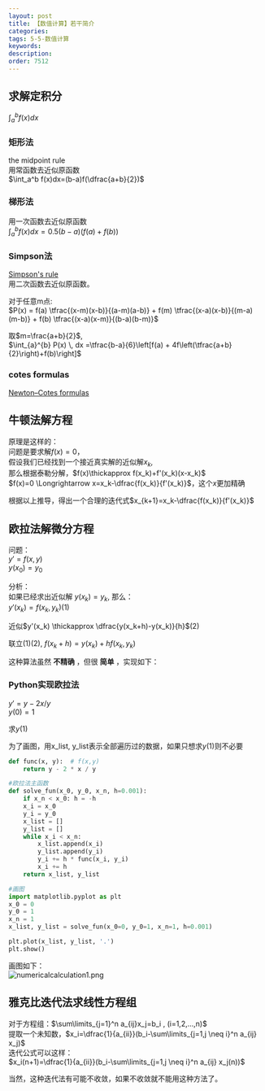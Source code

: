 ```yaml
---
layout: post
title: 【数值计算】若干简介
categories:
tags: 5-5-数值计算
keywords:
description:
order: 7512
---
```



## 求解定积分
$\int_a^b f(x)dx$
### 矩形法
the midpoint rule  
用常函数去近似原函数  
$\int_a^b f(x)dx=(b-a)f(\dfrac{a+b}{2})$  
### 梯形法
用一次函数去近似原函数  
$\int_a^b f(x)dx=0.5(b-a)(f(a)+f(b))$  

### Simpson法
[Simpson's rule](https://en.wikipedia.org/wiki/Simpson%27s_rule)  
用二次函数去近似原函数。  

对于任意m点:  
$P(x) = f(a) \tfrac{(x-m)(x-b)}{(a-m)(a-b)} + f(m) \tfrac{(x-a)(x-b)}{(m-a)(m-b)} + f(b) \tfrac{(x-a)(x-m)}{(b-a)(b-m)}$  

取$m=\frac{a+b}{2}$,  
$\int_{a}^{b} P(x) \, dx =\tfrac{b-a}{6}\left[f(a) + 4f\left(\tfrac{a+b}{2}\right)+f(b)\right]$  

### cotes formulas
[Newton–Cotes formulas](https://en.wikipedia.org/wiki/Newton%E2%80%93Cotes_formulas)  

## 牛顿法解方程

原理是这样的：  
问题是要求解$f(x)=0$，  
假设我们已经找到一个接近真实解的近似解$x_k$,  
那么根据泰勒分解，$f(x)\thickapprox f(x_k)+f'(x_k)(x-x_k)$  
$f(x)=0 \Longrightarrow x=x_k-\dfrac{f(x_k)}{f'(x_k)}$，这个$x$更加精确  

根据以上推导，得出一个合理的迭代式$x_{k+1}=x_k-\dfrac{f(x_k)}{f'(x_k)}$


## 欧拉法解微分方程
问题：  
$y'=f(x,y)$  
$y(x_0)=y_0$  

分析：  
如果已经求出近似解 $y(x_k)=y_k$, 那么：  
$y'(x_k)=f(x_k,y_k)$(1)  

近似$y'(x_k) \thickapprox \dfrac{y(x_k+h)-y(x_k)}{h}$(2)  

联立(1)(2), $f(x_k+h)=y(x_k)+hf(x_k,y_k)$  

这种算法虽然 **不精确** ，但很 **简单** ，实现如下：  

### Python实现欧拉法

$y'=y-2x/y$  
$y(0)=1$  

求$y(1)$  

为了画图，用x_list, y_list表示全部遍历过的数据，如果只想求$y(1)$则不必要  

```py
def func(x, y):  # f(x,y)
    return y - 2 * x / y

#欧拉法主函数
def solve_fun(x_0, y_0, x_n, h=0.001):
    if x_n < x_0: h = -h
    x_i = x_0
    y_i = y_0
    x_list = []
    y_list = []
    while x_i < x_n:
        x_list.append(x_i)
        y_list.append(y_i)
        y_i += h * func(x_i, y_i)
        x_i += h
    return x_list, y_list

#画图
import matplotlib.pyplot as plt
x_0 = 0
y_0 = 1
x_n = 1
x_list, y_list = solve_fun(x_0=0, y_0=1, x_n=1, h=0.001)

plt.plot(x_list, y_list, '.')
plt.show()
```

画图如下：  
![numericalcalculation1.png](/pictures_for_blog/postimg/numericalcalculation1.png)  


## 雅克比迭代法求线性方程组

对于方程组：$\sum\limits_{j=1}^n a_{ij}x_j=b_i , (i=1,2,...,n)$  
提取一个未知数，$x_i=\dfrac{1}{a_{ii}}(b_i-\sum\limits_{j=1,j \neq i}^n a_{ij} x_j)$  
迭代公式可以这样：  
$x_i(n+1)=\dfrac{1}{a_{ii}}(b_i-\sum\limits_{j=1,j \neq i}^n a_{ij} x_j(n))$  

当然，这种迭代法有可能不收敛，如果不收敛就不能用这种方法了。  
